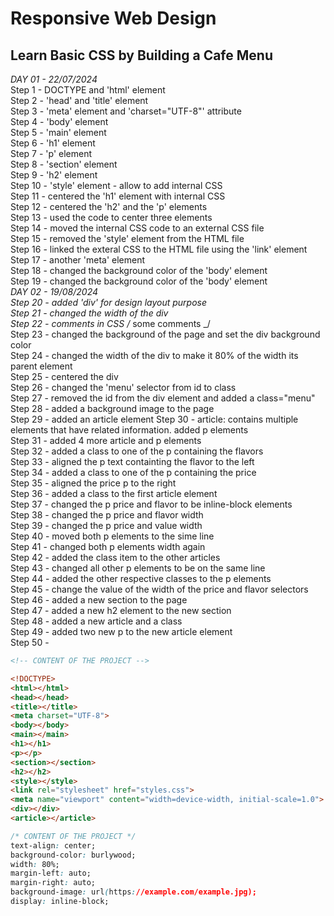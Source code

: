 # Responsive Web Design

## Learn Basic CSS by Building a Cafe Menu

_DAY 01 - 22/07/2024_  
Step 1 - DOCTYPE and 'html' element  
Step 2 - 'head' and 'title' element  
Step 3 - 'meta' element and 'charset="UTF-8"' attribute  
Step 4 - 'body' element  
Step 5 - 'main' element  
Step 6 - 'h1' element  
Step 7 - 'p' element  
Step 8 - 'section' element  
Step 9 - 'h2' element  
Step 10 - 'style' element - allow to add internal CSS  
Step 11 - centered the 'h1' element with internal CSS  
Step 12 - centered the 'h2' and the 'p' elements  
Step 13 - used the code to center three elements  
Step 14 - moved the internal CSS code to an external CSS file  
Step 15 - removed the 'style' element from the HTML file  
Step 16 - linked the exteral CSS to the HTML file using the 'link' element  
Step 17 - another 'meta' element  
Step 18 - changed the background color of the 'body' element  
Step 19 - changed the background color of the 'body' element        
_DAY 02 - 19/08/2024          
Step 20 - added 'div' for design layout purpose     
Step 21 - changed the width of the div  
Step 22 - comments in CSS /_ some comments _/  
Step 23 - changed the background of the page and set the div background color  
Step 24 - changed the width of the div to make it 80% of the width its parent element  
Step 25 - centered the div  
Step 26 - changed the 'menu' selector from id to class  
Step 27 - removed the id from the div element and added a class="menu"  
Step 28 - added a background image to the page  
Step 29 - added an article element
Step 30 - article: contains multiple elements that have related information. added p elements   
Step 31 - added 4 more article and p elements   
Step 32 - added a class to one of the p containing the flavors  
Step 33 - aligned the p text containting the flavor to the left     
Step 34 - added a class to one of the p containing the price    
Step 35 - aligned the price p to the right      
Step 36 - added a class to the first article element        
Step 37 - changed the p price and flavor to be inline-block elements        
Step 38 - changed the p price and flavor width      
Step 39 - changed the p price and value width     
Step 40 - moved both p elements to the sime line        
Step 41 - changed both p elements width again       
Step 42 - added the class item to the other articles        
Step 43 - changed all other p elements to be on the same line       
Step 44 - added the other respective classes to the p elements      
Step 45 - change the value of the width of the price and flavor selectors       
Step 46 - added a new section to the page       
Step 47 - added a new h2 element to the new section     
Step 48 - added a new article and a class       
Step 49 - added two new p to the new article element            
Step 50 - 

```HTML
<!-- CONTENT OF THE PROJECT -->

<!DOCTYPE>
<html></html>
<head></head>
<title></title>
<meta charset="UTF-8">
<body></body>
<main></main>
<h1></h1>
<p></p>
<section></section>
<h2></h2>
<style></style>
<link rel="stylesheet" href="styles.css">
<meta name="viewport" content="width=device-width, initial-scale=1.0">
<div></div>
<article></article>

```

```CSS
/* CONTENT OF THE PROJECT */
text-align: center;
background-color: burlywood;
width: 80%;
margin-left: auto;
margin-right: auto;
background-image: url(https://example.com/example.jpg);
display: inline-block;

```
